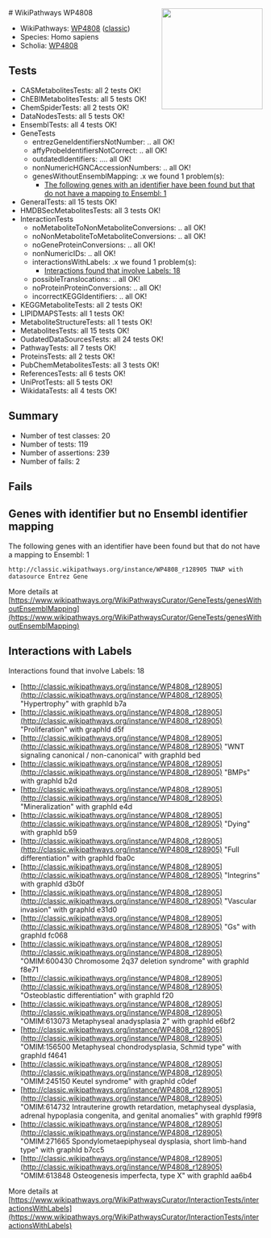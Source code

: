 <img style="float: right; width: 200px" src="https://upload.wikimedia.org/wikipedia/commons/thumb/8/83/Wplogo_with_text_500.png/640px-Wplogo_with_text_500.png" />
# WikiPathways WP4808

* WikiPathways: [WP4808](https://wikipathways.org/pathways/WP4808) ([classic](https://classic.wikipathways.org/instance/WP4808))
* Species: Homo sapiens
* Scholia: [WP4808](https://scholia.toolforge.org/wikipathways/WP4808)
## Tests
* CASMetabolitesTests: all 2 tests OK!
* ChEBIMetabolitesTests: all 5 tests OK!
* ChemSpiderTests: all 2 tests OK!
* DataNodesTests: all 5 tests OK!
* EnsemblTests: all 4 tests OK!
* GeneTests
    * entrezGeneIdentifiersNotNumber: .. all OK!
    * affyProbeIdentifiersNotCorrect: .. all OK!
    * outdatedIdentifiers: .... all OK!
    * nonNumericHGNCAccessionNumbers: .. all OK!
    * genesWithoutEnsemblMapping: .x we found 1 problem(s):
        * [The following genes with an identifier have been found but that do not have a mapping to Ensembl: 1](#40286d83)
* GeneralTests: all 15 tests OK!
* HMDBSecMetabolitesTests: all 3 tests OK!
* InteractionTests
    * noMetaboliteToNonMetaboliteConversions: .. all OK!
    * noNonMetaboliteToMetaboliteConversions: .. all OK!
    * noGeneProteinConversions: .. all OK!
    * nonNumericIDs: .. all OK!
    * interactionsWithLabels: .x we found 1 problem(s):
        * [Interactions found that involve Labels: 18](#fe97a8c0)
    * possibleTranslocations: .. all OK!
    * noProteinProteinConversions: .. all OK!
    * incorrectKEGGIdentifiers: .. all OK!
* KEGGMetaboliteTests: all 2 tests OK!
* LIPIDMAPSTests: all 1 tests OK!
* MetaboliteStructureTests: all 1 tests OK!
* MetabolitesTests: all 15 tests OK!
* OudatedDataSourcesTests: all 24 tests OK!
* PathwayTests: all 7 tests OK!
* ProteinsTests: all 2 tests OK!
* PubChemMetabolitesTests: all 3 tests OK!
* ReferencesTests: all 6 tests OK!
* UniProtTests: all 5 tests OK!
* WikidataTests: all 4 tests OK!


## Summary

* Number of test classes: 20
* Number of tests: 119
* Number of assertions: 239
* Number of fails: 2

## Fails

<a name="40286d83" />

## Genes with identifier but no Ensembl identifier mapping

The following genes with an identifier have been found but that do not have a mapping to Ensembl: 1
```
http://classic.wikipathways.org/instance/WP4808_r128905 TNAP with datasource Entrez Gene
```

More details at [https://www.wikipathways.org/WikiPathwaysCurator/GeneTests/genesWithoutEnsemblMapping](https://www.wikipathways.org/WikiPathwaysCurator/GeneTests/genesWithoutEnsemblMapping)

<a name="fe97a8c0" />

## Interactions with Labels

Interactions found that involve Labels: 18

* [http://classic.wikipathways.org/instance/WP4808_r128905](http://classic.wikipathways.org/instance/WP4808_r128905) "Hypertrophy" with graphId b7a
* [http://classic.wikipathways.org/instance/WP4808_r128905](http://classic.wikipathways.org/instance/WP4808_r128905) "Proliferation" with graphId d5f
* [http://classic.wikipathways.org/instance/WP4808_r128905](http://classic.wikipathways.org/instance/WP4808_r128905) "WNT signaling
canonical / non-canonical" with graphId bed
* [http://classic.wikipathways.org/instance/WP4808_r128905](http://classic.wikipathways.org/instance/WP4808_r128905) "BMPs" with graphId b2d
* [http://classic.wikipathways.org/instance/WP4808_r128905](http://classic.wikipathways.org/instance/WP4808_r128905) "Mineralization" with graphId e4d
* [http://classic.wikipathways.org/instance/WP4808_r128905](http://classic.wikipathways.org/instance/WP4808_r128905) "Dying" with graphId b59
* [http://classic.wikipathways.org/instance/WP4808_r128905](http://classic.wikipathways.org/instance/WP4808_r128905) "Full differentiation" with graphId fba0c
* [http://classic.wikipathways.org/instance/WP4808_r128905](http://classic.wikipathways.org/instance/WP4808_r128905) "Integrins" with graphId d3b0f
* [http://classic.wikipathways.org/instance/WP4808_r128905](http://classic.wikipathways.org/instance/WP4808_r128905) "Vascular invasion" with graphId e31d0
* [http://classic.wikipathways.org/instance/WP4808_r128905](http://classic.wikipathways.org/instance/WP4808_r128905) "Gs" with graphId fc068
* [http://classic.wikipathways.org/instance/WP4808_r128905](http://classic.wikipathways.org/instance/WP4808_r128905) "OMIM:600430
Chromosome 2q37 deletion syndrome" with graphId f8e71
* [http://classic.wikipathways.org/instance/WP4808_r128905](http://classic.wikipathways.org/instance/WP4808_r128905) "Osteoblastic
differentiation" with graphId f20
* [http://classic.wikipathways.org/instance/WP4808_r128905](http://classic.wikipathways.org/instance/WP4808_r128905) "OMIM:613073
Metaphyseal anadysplasia 2" with graphId e6bf2
* [http://classic.wikipathways.org/instance/WP4808_r128905](http://classic.wikipathways.org/instance/WP4808_r128905) "OMIM:156500
Metaphyseal chondrodysplasia, Schmid type" with graphId f4641
* [http://classic.wikipathways.org/instance/WP4808_r128905](http://classic.wikipathways.org/instance/WP4808_r128905) "OMIM:245150
Keutel syndrome" with graphId c0def
* [http://classic.wikipathways.org/instance/WP4808_r128905](http://classic.wikipathways.org/instance/WP4808_r128905) "OMIM:614732
Intrauterine growth retardation, metaphyseal dysplasia, 
adrenal hypoplasia congenita, and genital anomalies" with graphId f99f8
* [http://classic.wikipathways.org/instance/WP4808_r128905](http://classic.wikipathways.org/instance/WP4808_r128905) "OMIM:271665
Spondylometaepiphyseal dysplasia, short limb-hand type" with graphId b7cc5
* [http://classic.wikipathways.org/instance/WP4808_r128905](http://classic.wikipathways.org/instance/WP4808_r128905) "OMIM:613848
Osteogenesis imperfecta, type X" with graphId aa6b4


More details at [https://www.wikipathways.org/WikiPathwaysCurator/InteractionTests/interactionsWithLabels](https://www.wikipathways.org/WikiPathwaysCurator/InteractionTests/interactionsWithLabels)

